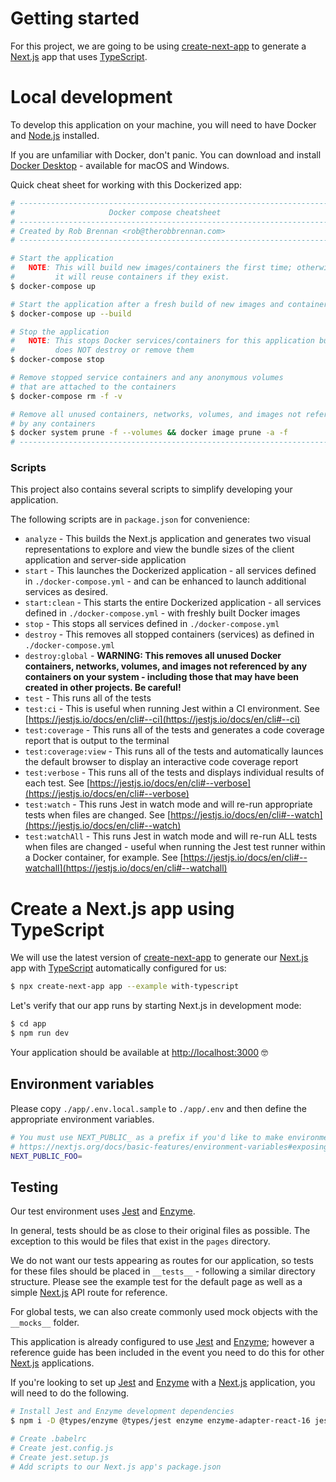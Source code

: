 # Getting started

For this project, we are going to be using [create-next-app](https://nextjs.org/docs/api-reference/create-next-app) to generate a [Next.js](https://nextjs.org) app that uses [TypeScript](https://www.typescriptlang.org).

# Local development

To develop this application on your machine, you will need to have Docker and [Node.js](https://nodejs.org/en/) installed.

If you are unfamiliar with Docker, don't panic. You can download and install [Docker Desktop](https://www.docker.com/products/docker-desktop) - available for macOS and Windows.

Quick cheat sheet for working with this Dockerized app:

```sh
# ----------------------------------------------------------------------- #
#                     Docker compose cheatsheet                           #
# ----------------------------------------------------------------------- #
# Created by Rob Brennan <rob@therobbrennan.com>                          #
# ----------------------------------------------------------------------- #

# Start the application
#   NOTE: This will build new images/containers the first time; otherwise,
#         it will reuse containers if they exist.
$ docker-compose up

# Start the application after a fresh build of new images and containers
$ docker-compose up --build

# Stop the application
#   NOTE: This stops Docker services/containers for this application but
#         does NOT destroy or remove them
$ docker-compose stop

# Remove stopped service containers and any anonymous volumes
# that are attached to the containers
$ docker-compose rm -f -v

# Remove all unused containers, networks, volumes, and images not referenced
# by any containers
$ docker system prune -f --volumes && docker image prune -a -f
# ----------------------------------------------------------------------- #
```

### Scripts

This project also contains several scripts to simplify developing your application.

The following scripts are in `package.json` for convenience:

- `analyze` - This builds the Next.js application and generates two visual representations to explore and view the bundle sizes of the client application and server-side application
- `start` - This launches the Dockerized application - all services defined in `./docker-compose.yml` - and can be enhanced to launch additional services as desired.
- `start:clean` - This starts the entire Dockerized application - all services defined in `./docker-compose.yml` - with freshly built Docker images
- `stop` - This stops all services defined in `./docker-compose.yml`
- `destroy` - This removes all stopped containers (services) as defined in `./docker-compose.yml`
- `destroy:global` - **WARNING: This removes all unused Docker containers, networks, volumes, and images not referenced by any containers on your system - including those that may have been created in other projects. Be careful!**
- `test` - This runs all of the tests
- `test:ci` - This is useful when running Jest within a CI environment. See [https://jestjs.io/docs/en/cli#--ci](https://jestjs.io/docs/en/cli#--ci)
- `test:coverage` - This runs all of the tests and generates a code coverage report that is output to the terminal
- `test:coverage:view` - This runs all of the tests and automatically launces the default browser to display an interactive code coverage report
- `test:verbose` - This runs all of the tests and displays individual results of each test. See [https://jestjs.io/docs/en/cli#--verbose](https://jestjs.io/docs/en/cli#--verbose)
- `test:watch` - This runs Jest in watch mode and will re-run appropriate tests when files are changed. See [https://jestjs.io/docs/en/cli#--watch](https://jestjs.io/docs/en/cli#--watch)
- `test:watchAll` - This runs Jest in watch mode and will re-run ALL tests when files are changed - useful when running the Jest test runner within a Docker container, for example. See [https://jestjs.io/docs/en/cli#--watchall](https://jestjs.io/docs/en/cli#--watchall)

# Create a Next.js app using TypeScript

We will use the latest version of [create-next-app](https://nextjs.org/docs/api-reference/create-next-app) to generate our [Next.js](https://nextjs.org) app with [TypeScript](https://www.typescriptlang.org) automatically configured for us:

```sh
$ npx create-next-app app --example with-typescript
```

Let's verify that our app runs by starting Next.js in development mode:

```sh
$ cd app
$ npm run dev
```

Your application should be available at [http://localhost:3000](http://localhost:3000) 🤓

## Environment variables

Please copy `./app/.env.local.sample` to `./app/.env` and then define the appropriate environment variables.

```sh
# You must use NEXT_PUBLIC_ as a prefix if you'd like to make environment variables explicitly available to the web browser in a Next.js application
# https://nextjs.org/docs/basic-features/environment-variables#exposing-environment-variables-to-the-browser
NEXT_PUBLIC_FOO=
```

## Testing

Our test environment uses [Jest](https://jestjs.io) and [Enzyme](https://enzymejs.github.io/enzyme/).

In general, tests should be as close to their original files as possible. The exception to this would be files that exist in the `pages` directory.

We do not want our tests appearing as routes for our application, so tests for these files should be placed in `__tests__` - following a similar directory structure. Please see the example test for the default page as well as a simple [Next.js](https://nextjs.org) API route for reference.

For global tests, we can also create commonly used mock objects with the `__mocks__` folder.

This application is already configured to use [Jest](https://jestjs.io) and [Enzyme](https://enzymejs.github.io/enzyme/); however a reference guide has been included in the event you need to do this for other [Next.js](https://nextjs.org) applications.

If you're looking to set up [Jest](https://jestjs.io) and [Enzyme](https://enzymejs.github.io/enzyme/) with a [Next.js](https://nextjs.org) application, you will need to do the following.

```sh
# Install Jest and Enzyme development dependencies
$ npm i -D @types/enzyme @types/jest enzyme enzyme-adapter-react-16 jest dotenv

# Create .babelrc
# Create jest.config.js
# Create jest.setup.js
# Add scripts to our Next.js app's package.json
```
